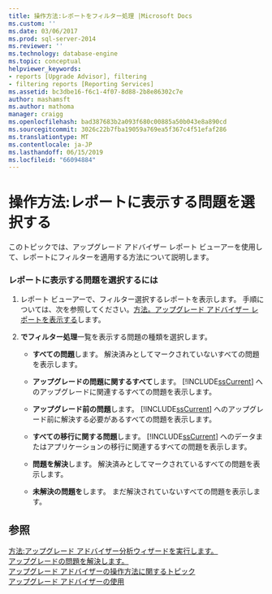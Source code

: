 ```yaml
---
title: 操作方法:レポートをフィルター処理 |Microsoft Docs
ms.custom: ''
ms.date: 03/06/2017
ms.prod: sql-server-2014
ms.reviewer: ''
ms.technology: database-engine
ms.topic: conceptual
helpviewer_keywords:
- reports [Upgrade Advisor], filtering
- filtering reports [Reporting Services]
ms.assetid: bc3dbe16-f6c1-4f07-8d88-2b8e86302c7e
author: mashamsft
ms.author: mathoma
manager: craigg
ms.openlocfilehash: bad387683b2a093f680c00885a50b043e8a890cd
ms.sourcegitcommit: 3026c22b7fba19059a769ea5f367c4f51efaf286
ms.translationtype: MT
ms.contentlocale: ja-JP
ms.lasthandoff: 06/15/2019
ms.locfileid: "66094884"
---
```

# <a name="how-to-filter-reports"></a>操作方法:レポートに表示する問題を選択する
  このトピックでは、アップグレード アドバイザー レポート ビューアーを使用して、レポートにフィルターを適用する方法について説明します。  
  
### <a name="to-filter-reports"></a>レポートに表示する問題を選択するには  
  
1.  レポート ビューアーで、フィルター選択するレポートを表示します。 手順については、次を参照してください。[方法。アップグレード アドバイザー レポートを表示する](../../../2014/sql-server/install/how-to-view-an-upgrade-advisor-report.md)します。  
  
2.  **でフィルター処理**一覧を表示する問題の種類を選択します。  
  
    -   **すべての問題**します。 解決済みとしてマークされていないすべての問題を表示します。  
  
    -   **アップグレードの問題に関するすべて**します。 [!INCLUDE[ssCurrent](../../includes/sscurrent-md.md)] へのアップグレードに関連するすべての問題を表示します。  
  
    -   **アップグレード前の問題**します。 [!INCLUDE[ssCurrent](../../includes/sscurrent-md.md)] へのアップグレード前に解決する必要があるすべての問題を表示します。  
  
    -   **すべての移行に関する問題**します。 [!INCLUDE[ssCurrent](../../includes/sscurrent-md.md)] へのデータまたはアプリケーションの移行に関連するすべての問題を表示します。  
  
    -   **問題を解決**します。 解決済みとしてマークされているすべての問題を表示します。  
  
    -   **未解決の問題を**します。 まだ解決されていないすべての問題を表示します。  
  
## <a name="see-also"></a>参照  
 [方法:アップグレード アドバイザー分析ウィザードを実行します。](../../../2014/sql-server/install/how-to-run-the-upgrade-advisor-analysis-wizard.md)   
 [アップグレードの問題を解決します。](../../../2014/sql-server/install/resolving-upgrade-issues.md)   
 [アップグレード アドバイザーの操作方法に関するトピック](../../../2014/sql-server/install/upgrade-advisor-how-to-topics.md)   
 [アップグレード アドバイザーの使用](../../../2014/sql-server/install/working-with-upgrade-advisor.md)  
  
  

